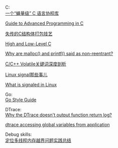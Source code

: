 C:  
[一个“蝇量级” C 语言协程库](http://coolshell.cn/articles/10975.html)

[Guide to Advanced Programming in C](http://pfacka.binaryparadise.com/articles/guide-to-advanced-programming-in-C.html)
	
[失传的C结构体打包技艺](https://github.com/ludx/The-Lost-Art-of-C-Structure-Packing)
	
[High and Low-Level C](http://www.jetcafe.org/jim/highlowc.html)
	
[Why are malloc() and printf() said as non-reentrant?](http://stackoverflow.com/questions/3941271/why-are-malloc-and-printf-said-as-non-reentrant)
	
[C/C++ Volatile关键词深度剖析](http://hedengcheng.com/?p=725)

[Linux signal那些事儿](http://blog.chinaunix.net/uid-24774106-id-4061386.html)

[What is signaled in Linux](http://www.linuxprogrammingblog.com/all-about-linux-signals?page=3)

Go:  
[Go Style Guide](https://code.google.com/p/go-wiki/wiki/Style#gofmt)

DTrace:  
[Why the DTrace doesn't output function return log?](http://stackoverflow.com/questions/22137990/why-the-dtrace-doesnt-output-function-return-log?noredirect=1#comment33596381_22137990)  

[dtrace accessing global variables from application](http://stackoverflow.com/questions/11228352/dtrace-accessing-global-variables-from-application/11831472#11831472)

Debug skills:  
[定位多线程内存越界问题实践总结](http://www.cnblogs.com/djinmusic/archive/2013/02/04/2891753.html)